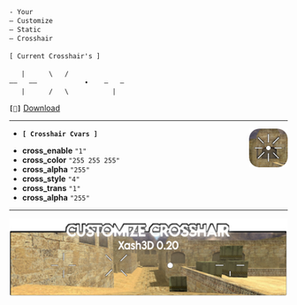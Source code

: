 ```
- Your
– Customize
— Static
— Crosshair

[ Current Crosshair's ]

   |      \   /
–—   —–            •    —   —
   |      /   \           |
```
<p></p>

**`[💙]`** [Download](https://github.com/qberkdc/xash3d_crosshair/releases/download/cscv1/Customize.Crosshair.zip)

----

<img align="right" height="70px" width="auto" src="https://raw.githubusercontent.com/qberkdc/xash3d_crosshair/public/logos/crosshair_logo.png">

- **`[ Crosshair Cvars ]`**
* **cross_enable** `"1"`
* **cross_color** `"255 255 255"`
* **cross_alpha** `"255"`
* **cross_style** `"4"`
* **cross_trans** `"1"`
* **cross_alpha** `"255"`

----

<p></p>
<img align="center" src="https://raw.githubusercontent.com/qberkdc/xash3d_crosshair/public/logos/crosshair_banner.png">
